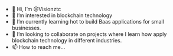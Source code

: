 - 👋 Hi, I’m @Visionztc
- 👀 I’m interested in blockchain technology
- 🌱 I’m currently learning hot to build Baas applications for small businesses. 
- 💞️ I’m looking to collaborate on projects where I learn how apply blockchain technology in different industries.  
- 📫 How to reach me...

<!---
Visionztc/Visionztc is a ✨ special ✨ repository because its `README.md` (this file) appears on your GitHub profile.
You can click the Preview link to take a look at your changes.
--->
